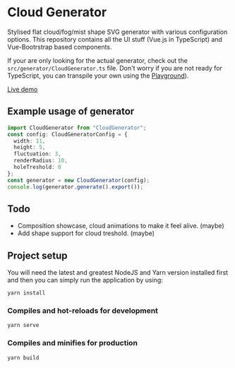 # Cloud Generator
Stylised flat cloud/fog/mist shape SVG generator with various configuration options. This repository contains all the UI stuff (Vue.js in TypeScript) and Vue-Bootrstrap based components.

If your are only looking for the actual generator, check out the `src/generator/CloudGenerator.ts` file. Don't worry if you are not ready for TypeScript, you can transpile your own using the [Playground](http://www.typescriptlang.org/play/)).

[Live demo](https://onetdev.com/projects/cloud_generator)

## Example usage of generator

```typescript
import CloudGenerator from "CloudGenerator";
const config: CloudGeneratorConfig = {
  width: 11,
  height: 5,
  fluctuation: 3,
  renderRadius: 10,
  holeTreshold: 0
};
const generator = new CloudGenerator(config);
console.log(generator.generate().export());
```

## Todo

- Composition showcase, cloud animations to make it feel alive. (maybe)
- Add shape support for cloud treshold. (maybe)

## Project setup

You will need the latest and greatest NodeJS and Yarn version installed first and then you can simply run the application by using:

```
yarn install
```

### Compiles and hot-reloads for development
```
yarn serve
```

### Compiles and minifies for production
```
yarn build
```

